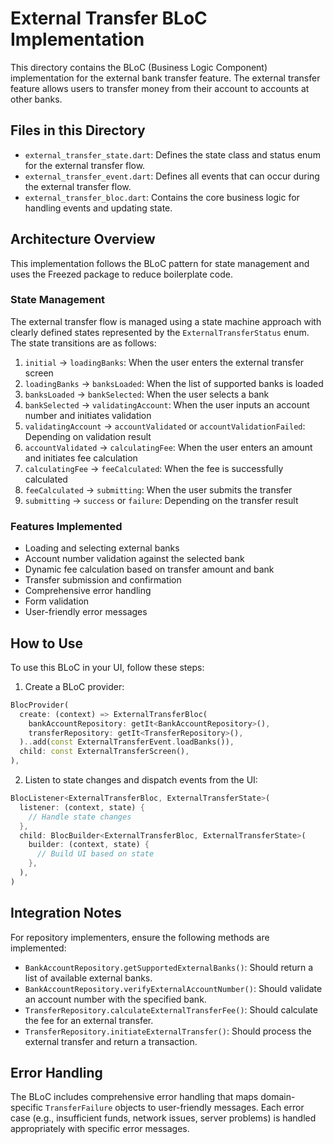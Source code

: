 # External Transfer BLoC Implementation

This directory contains the BLoC (Business Logic Component) implementation for the external bank transfer feature. The external transfer feature allows users to transfer money from their account to accounts at other banks.

## Files in this Directory

- `external_transfer_state.dart`: Defines the state class and status enum for the external transfer flow.
- `external_transfer_event.dart`: Defines all events that can occur during the external transfer flow.
- `external_transfer_bloc.dart`: Contains the core business logic for handling events and updating state.

## Architecture Overview

This implementation follows the BLoC pattern for state management and uses the Freezed package to reduce boilerplate code.

### State Management

The external transfer flow is managed using a state machine approach with clearly defined states represented by the `ExternalTransferStatus` enum. The state transitions are as follows:

1. `initial` → `loadingBanks`: When the user enters the external transfer screen
2. `loadingBanks` → `banksLoaded`: When the list of supported banks is loaded
3. `banksLoaded` → `bankSelected`: When the user selects a bank
4. `bankSelected` → `validatingAccount`: When the user inputs an account number and initiates validation
5. `validatingAccount` → `accountValidated` or `accountValidationFailed`: Depending on validation result
6. `accountValidated` → `calculatingFee`: When the user enters an amount and initiates fee calculation
7. `calculatingFee` → `feeCalculated`: When the fee is successfully calculated
8. `feeCalculated` → `submitting`: When the user submits the transfer
9. `submitting` → `success` or `failure`: Depending on the transfer result

### Features Implemented

- Loading and selecting external banks
- Account number validation against the selected bank
- Dynamic fee calculation based on transfer amount and bank
- Transfer submission and confirmation
- Comprehensive error handling
- Form validation
- User-friendly error messages

## How to Use

To use this BLoC in your UI, follow these steps:

1. Create a BLoC provider:
```dart
BlocProvider(
  create: (context) => ExternalTransferBloc(
    bankAccountRepository: getIt<BankAccountRepository>(),
    transferRepository: getIt<TransferRepository>(),
  )..add(const ExternalTransferEvent.loadBanks()),
  child: const ExternalTransferScreen(),
),
```

2. Listen to state changes and dispatch events from the UI:
```dart
BlocListener<ExternalTransferBloc, ExternalTransferState>(
  listener: (context, state) {
    // Handle state changes
  },
  child: BlocBuilder<ExternalTransferBloc, ExternalTransferState>(
    builder: (context, state) {
      // Build UI based on state
    },
  ),
)
```

## Integration Notes

For repository implementers, ensure the following methods are implemented:
- `BankAccountRepository.getSupportedExternalBanks()`: Should return a list of available external banks.
- `BankAccountRepository.verifyExternalAccountNumber()`: Should validate an account number with the specified bank.
- `TransferRepository.calculateExternalTransferFee()`: Should calculate the fee for an external transfer.
- `TransferRepository.initiateExternalTransfer()`: Should process the external transfer and return a transaction.

## Error Handling

The BLoC includes comprehensive error handling that maps domain-specific `TransferFailure` objects to user-friendly messages. Each error case (e.g., insufficient funds, network issues, server problems) is handled appropriately with specific error messages. 